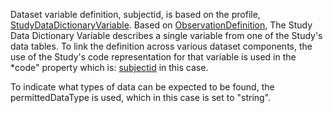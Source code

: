 Dataset variable definition, subjectid, is based on the profile, [StudyDataDictionaryVariable](StructureDefinition-study-data-dictionary-variable.html). Based on [ObservationDefinition](https://hl7.org/fhir/observationdefinition.html), The Study Data Dictionary Variable describes a single variable from one of the Study's data tables. To link the definition across various dataset components, the use of the Study's code representation for that variable is used in the *code" property which is: [subjectid](CodeSystem-example-study-data-dictionary-datatable-codesystem-1.html) in this case. 

To indicate what types of data can be expected to be found, the permittedDataType is used, which in this case is set to "string".
